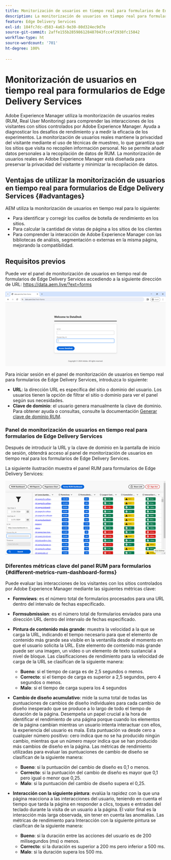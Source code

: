 ```yaml
---
title: Monitorización de usuarios en tiempo real para formularios de Edge Delivery Services
description: La monitorización de usuarios en tiempo real para formularios de Edge Delivery Services implica el seguimiento y análisis continuos de las interacciones de los usuarios con los formularios.
feature: Edge Delivery Services
exl-id: 184fc7dc-d583-4a63-9e30-80d324ec9d7e
source-git-commit: 2affe155b285986128487043fcc4f2938fc15842
workflow-type: ht
source-wordcount: '701'
ht-degree: 100%

---
```



# Monitorización de usuarios en tiempo real para formularios de Edge Delivery Services

Adobe Experience Manager utiliza la monitorización de usuarios reales (RUM, Real User Monitoring) para comprender las interacciones de los visitantes con sitios controlados por Adobe Experience Manager. Ayuda a diagnosticar los desafíos de rendimiento y a medir la eficacia de los experimentos. La monitorización de usuarios reales mantiene la privacidad del visitante mediante el uso de técnicas de muestreo, lo que garantiza que los sitios que visita no recopilen información personal. No se permite añadir datos personales a la recopilación de datos de RUM. La monitorización de usuarios reales en Adobe Experience Manager está diseñada para preservar la privacidad del visitante y minimizar la recopilación de datos.

## Ventajas de utilizar la monitorización de usuarios en tiempo real para formularios de Edge Delivery Services {#advantages}

AEM utiliza la monitorización de usuarios en tiempo real para lo siguiente:

* Para identificar y corregir los cuellos de botella de rendimiento en los sitios.
* Para calcular la cantidad de vistas de página a los sitios de los clientes
* Para comprender la interacción de Adobe Experience Manager con las bibliotecas de análisis, segmentación o externas en la misma página, mejorando la compatibilidad.

## Requisitos previos

Puede ver el panel de monitorización de usuarios en tiempo real de formularios de Edge Delivery Services accediendo a la siguiente dirección de URL: 
https://data.aem.live/?ext=forms

![Pantalla de inicio de sesión RUM para formularios de Edge Delivery Services ](/help/edge/assets/rum-login-screen.png)

Para iniciar sesión en el panel de monitorización de usuarios en tiempo real para formularios de Edge Delivery Services, introduzca lo siguiente:
* **URL**: la dirección URL es específica del sitio o dominio del usuario. Los usuarios tienen la opción de filtrar el sitio o dominio para ver el panel según sus necesidades.
* **Clave de dominio**: el usuario genera manualmente la clave de dominio. Para obtener ayuda o consultas, consulte la documentación [Generar clave de dominio RUM](https://aemcs-workspace.adobe.com/rum/generate-domain-key).

### Panel de monitorización de usuarios en tiempo real para formularios de Edge Delivery Services

Después de introducir la URL y la clave de dominio en la pantalla de inicio de sesión, obtendrá acceso al panel de monitorización de usuarios en tiempo real para los formularios de Edge Delivery Services.

La siguiente ilustración muestra el panel RUM para formularios de Edge Delivery Services:

![Tablero de formularios de RUM](/help/edge/assets/rum-forms-dashboard.png)

### Diferentes métricas clave del panel RUM para formularios {#different-metrics-rum-dashboard-forms}

Puede evaluar las interacciones de los visitantes con los sitios controlados por Adobe Experience Manager mediante las siguientes métricas clave:

* **Formviews**: es el número total de formularios procesados para una URL dentro del intervalo de fechas especificado.
* **Formsubmission**: es el número total de formularios enviados para una dirección URL dentro del intervalo de fechas especificado.
* **Pintura de contenido más grande**: muestra la velocidad a la que se carga la URL, indicando el tiempo necesario para que el elemento de contenido más grande sea visible en la ventanilla desde el momento en que el usuario solicita la URL. Este elemento de contenido más grande puede ser una imagen, un vídeo o un elemento de texto sustancial a nivel de bloque. Las clasificaciones de rendimiento para la velocidad de carga de la URL se clasifican de la siguiente manera:
   * **Bueno**: si el tiempo de carga es de 2,5 segundos o menos.
   * **Correcto**: si el tiempo de carga es superior a 2,5 segundos, pero 4 segundos o menos.
   * **Malo**: si el tiempo de carga supera los 4 segundos

* **Cambio de diseño acumulativo**: mide la suma total de todas las puntuaciones de cambios de diseño individuales para cada cambio de diseño inesperado que se produce a lo largo de todo el tiempo de duración de la página. Desempeña un papel crucial a la hora de identificar el rendimiento de una página porque cuando los elementos de la página cambian mientras un usuario intenta interactuar con ellos, la experiencia del usuario es mala. Esta puntuación va desde cero a cualquier número positivo: cero indica que no se ha producido ningún cambio, mientras que un número mayor indica que se han producido más cambios de diseño en la página. Las métricas de rendimiento utilizadas para evaluar las puntuaciones de cambio de diseño se clasifican de la siguiente manera:

   * **Bueno**: si la puntuación del cambio de diseño es 0,1 o menos.
   * **Correcto**: si la puntuación del cambio de diseño es mayor que 0,1 pero igual o menor que 0,25.
   * **Malo**: si la puntuación del cambio de diseño supera el 0,25.

* **Interacción con la siguiente pintura**: evalúa la rapidez con la que una página reacciona a las interacciones del usuario, teniendo en cuenta el tiempo que tarda la página en responder a clics, toques e entradas del teclado durante la visita de un usuario a la página. El valor final es la interacción más larga observada, sin tener en cuenta las anomalías. Las métricas de rendimiento para Interacción con la siguiente pintura se clasifican de la siguiente manera:
   * **Bueno**: si la duración entre las acciones del usuario es de 200 milisegundos (ms) o menos.
   * **Correcto**: si la duración es superior a 200 ms pero inferior a 500 ms.
   * **Malo**: si la duración supera los 500 ms.

